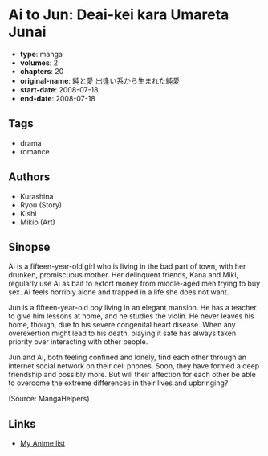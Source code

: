 # Ai to Jun: Deai-kei kara Umareta Junai

-   **type**: manga
-   **volumes**: 2
-   **chapters**: 20
-   **original-name**: 純と愛 出逢い系から生まれた純愛
-   **start-date**: 2008-07-18
-   **end-date**: 2008-07-18

## Tags

-   drama
-   romance

## Authors

-   Kurashina
-   Ryou (Story)
-   Kishi
-   Mikio (Art)

## Sinopse

Ai is a fifteen-year-old girl who is living in the bad part of town, with her drunken, promiscuous mother. Her delinquent friends, Kana and Miki, regularly use Ai as bait to extort money from middle-aged men trying to buy sex. Ai feels horribly alone and trapped in a life she does not want.

Jun is a fifteen-year-old boy living in an elegant mansion. He has a teacher to give him lessons at home, and he studies the violin. He never leaves his home, though, due to his severe congenital heart disease. When any overexertion might lead to his death, playing it safe has always taken priority over interacting with other people.

Jun and Ai, both feeling confined and lonely, find each other through an internet social network on their cell phones. Soon, they have formed a deep friendship and possibly more. But will their affection for each other be able to overcome the extreme differences in their lives and upbringing?

(Source: MangaHelpers)

## Links

-   [My Anime list](https://myanimelist.net/manga/94439/Ai_to_Jun__Deai-kei_kara_Umareta_Junai)
